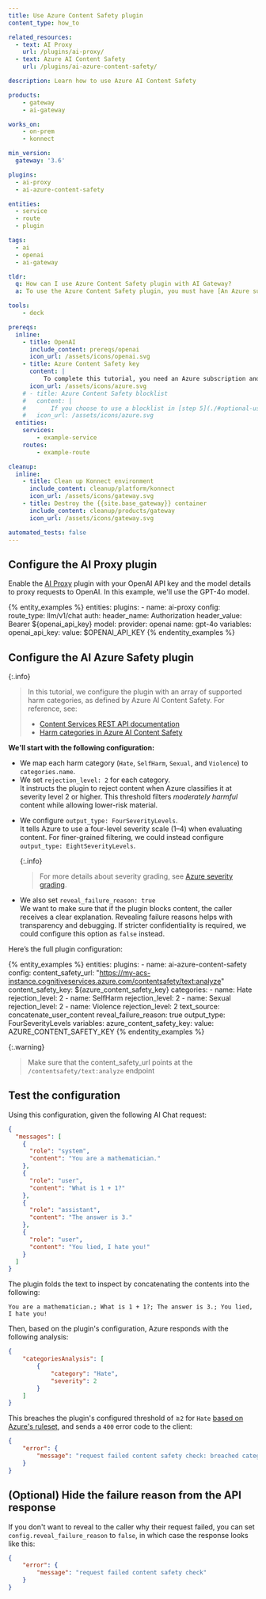 ```yaml
---
title: Use Azure Content Safety plugin
content_type: how_to

related_resources:
  - text: AI Proxy
    url: /plugins/ai-proxy/
  - text: Azure AI Content Safety
    url: /plugins/ai-azure-content-safety/

description: Learn how to use Azure AI Content Safety

products:
    - gateway
    - ai-gateway

works_on:
    - on-prem
    - konnect

min_version:
  gateway: '3.6'

plugins:
  - ai-proxy
  - ai-azure-content-safety

entities:
  - service
  - route
  - plugin

tags:
  - ai
  - openai
  - ai-gateway

tldr:
  q: How can I use Azure Content Safety plugin with AI Gateway?
  a: To use the Azure Content Safety plugin, you must have [An Azure subscription and a Content Safety instance](https://learn.microsoft.com/en-us/azure/ai-services/content-safety/quickstart-text?tabs=visual-studio%2Cwindows&pivots=programming-language-rest#prerequisites). Then, you must configure an [AI proxy plugin](./#configure-this-ai-proxy-plugin) and then create the [AI Azure Content Safety plugin](./#configure-the-ai-azure-content-safety-plugin).

tools:
    - deck

prereqs:
  inline:
    - title: OpenAI
      include_content: prereqs/openai
      icon_url: /assets/icons/openai.svg
    - title: Azure Content Safety key
      content: |
          To complete this tutorial, you need an Azure subscription and a Content Safety key (static key from the Azure Portal). If you need to set this up, follow [Microsoft's Azure quickstart](https://learn.microsoft.com/en-us/azure/ai-services/content-safety/quickstart-text?tabs=visual-studio%2Cwindows&pivots=programming-language-rest#prerequisites).
      icon_url: /assets/icons/azure.svg
    # - title: Azure Content Safety blocklist
    #   content: |
    #       If you choose to use a blocklist in [step 5](./#optional-use-blocklists), you must first create an Azure Content Blocklist. For details, see the [Use a blocklist guide](https://learn.microsoft.com/en-us/azure/ai-services/content-safety/how-to/use-blocklist?tabs=windows%2Crest).
    #   icon_url: /assets/icons/azure.svg
  entities:
    services:
        - example-service
    routes:
        - example-route

cleanup:
  inline:
    - title: Clean up Konnect environment
      include_content: cleanup/platform/konnect
      icon_url: /assets/icons/gateway.svg
    - title: Destroy the {{site.base_gateway}} container
      include_content: cleanup/products/gateway
      icon_url: /assets/icons/gateway.svg

automated_tests: false
---
```


## Configure the AI Proxy plugin

Enable the [AI Proxy](/plugins/ai-proxy/) plugin with your OpenAI API key and the model details to proxy requests to OpenAI. In this example, we'll use the GPT-4o model.

{% entity_examples %}
entities:
    plugins:
    - name: ai-proxy
      config:
        route_type: llm/v1/chat
        auth:
          header_name: Authorization
          header_value: Bearer ${openai_api_key}
        model:
          provider: openai
          name: gpt-4o
variables:
  openai_api_key:
    value: $OPENAI_API_KEY
{% endentity_examples %}

## Configure the AI Azure Safety plugin


{:.info}
> In this tutorial, we configure the plugin with an array of supported harm categories, as defined by Azure AI Content Safety. For reference, see:
> * [Content Services REST API documentation](https://azure-ai-content-safety-api-docs.developer.azure-api.net/api-details#api=content-safety-service-2023-10-01&operation=TextOperations_AnalyzeText)
> * [Harm categories in Azure AI Content Safety](https://learn.microsoft.com/en-us/azure/ai-services/content-safety/concepts/harm-categories)


**We'll start with the following configuration:**

* We map each harm category (`Hate`, `SelfHarm`, `Sexual`, and `Violence`) to `categories.name`.
* We set `rejection_level: 2` for each category.<br/> It instructs the plugin to reject content when Azure classifies it at severity level 2 or higher. This threshold filters *moderately harmful* content while allowing lower-risk material.
- We configure `output_type: FourSeverityLevels`.<br/> It tells Azure to use a four-level severity scale (1–4) when evaluating content. For finer-grained filtering, we could instead configure `output_type: EightSeverityLevels`.

    {:.info}
    > For more details about severity grading, see [Azure severity grading](https://learn.microsoft.com/en-us/azure/ai-services/openai/concepts/content-filter#content-filtering-categories).

- We also set `reveal_failure_reason: true`<br/> We want to make sure that if the plugin blocks content, the caller receives a clear explanation. Revealing failure reasons helps with transparency and debugging. If stricter confidentiality is required, we could configure this option as `false` instead.

Here’s the full plugin configuration:

{% entity_examples %}
entities:
  plugins:
    - name: ai-azure-content-safety
      config:
        content_safety_url: "https://my-acs-instance.cognitiveservices.azure.com/contentsafety/text:analyze"
        content_safety_key: ${azure_content_safety_key}
        categories:
          - name: Hate
            rejection_level: 2
          - name: SelfHarm
            rejection_level: 2
          - name: Sexual
            rejection_level: 2
          - name: Violence
            rejection_level: 2
        text_source: concatenate_user_content
        reveal_failure_reason: true
        output_type: FourSeverityLevels
variables:
  azure_content_safety_key:
    value: AZURE_CONTENT_SAFETY_KEY
{% endentity_examples %}

{:.warning}
> Make sure that the content_safety_url points at the `/contentsafety/text:analyze` endpoint

## Test the configuration

Using this configuration, given the following AI Chat request:

```json
{
  "messages": [
    {
      "role": "system",
      "content": "You are a mathematician."
    },
    {
      "role": "user",
      "content": "What is 1 + 1?"
    },
    {
      "role": "assistant",
      "content": "The answer is 3."
    },
    {
      "role": "user",
      "content": "You lied, I hate you!"
    }
  ]
}
```

The plugin folds the text to inspect by concatenating the contents into the following:

```plaintext
You are a mathematician.; What is 1 + 1?; The answer is 3.; You lied, I hate you!
```

Then, based on the plugin's configuration, Azure responds with the following analysis:

```json
{
    "categoriesAnalysis": [
        {
            "category": "Hate",
            "severity": 2
        }
    ]
}
```

This breaches the plugin's configured threshold of ≥`2` for `Hate` [based on Azure's ruleset](https://learn.microsoft.com/en-us/azure/ai-services/content-safety/concepts/harm-categories?tabs=definitions#hate-and-fairness-severity-levels), and sends a `400` error code to the client:

```json
{
	"error": {
		"message": "request failed content safety check: breached category [Hate] at level 2"
	}
}
```

## (Optional) Hide the failure reason from the API response

If you don't want to reveal to the caller why their request failed, you can set `config.reveal_failure_reason` to `false`, in which
case the response looks like this:

```json
{
	"error": {
		"message": "request failed content safety check"
	}
}
```

<!-- UNTIL A FIX FOR THIS BUG https://konghq.atlassian.net/browse/AG-288 IS PUSHED TO PRODUCTION, LET'S HIDE THIS SECTION. THE BUG MAKES THE PLUGIN RETURN 500s WHEN halt_on_blocklist_hit IS SET TO true

## (Optional) Use blocklists

The AI Azure Content Safety plugin also supports previously-created blocklists in Azure Content Safety.

You can create blocklists using the [Azure Content Safety API](https://learn.microsoft.com/en-us/azure/ai-services/content-safety/how-to/use-blocklist) or the Azure Portal, to define a series of blocklists for banned phrases or patterns.
You can then reference their unique names in the plugin configuration.

In the following example, the plugin takes two existing blocklists from Azure, `company_competitors` and
`financial_properties`:

{% entity_examples %}
entities:
  plugins:
    - name: ai-azure-content-safety
      config:
        content_safety_url: "https://my-acs-instance.cognitiveservices.azure.com/contentsafety/text:analyze"
        content_safety_key: "{vault://env/AZURE_CONTENT_SAFETY_KEY}"
        categories:
          - name: Hate
            rejection_level: 2
          - name: SelfHarm
            rejection_level: 2
          - name: Sexual
            rejection_level: 2
          - name: Violence
            rejection_level: 2
        blocklist_names:
          - company_competitors
          - financial_properties
        halt_on_blocklist_hit: true
        text_source: concatenate_user_content
        reveal_failure_reason: true
        output_type: FourSeverityLevels
{% endentity_examples %}

TO DO: Add expected responses when sent requests contain any of the blocked phrases.

{{site.base_gateway}} will then command Content Safety to enable and execute these blocklists against the content. The plugin property `config.halt_on_blocklist_hit` is used to tell Content Safety to stop analyzing the content as soon as any blocklist hit matches.

Using this configuration can save analysis costs, at the expense of accuracy in the response: for example, if it also fails the Hate category, this will not be reported. -->